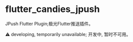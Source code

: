 # flutter_candies_jpush

JPush Flutter Plugin;极光Flutter推送插件。

⚠️ developing, temporarily unavailable; 开发中, 暂时不可用。
